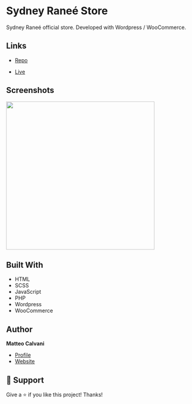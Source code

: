 # Sydney Raneé Store

<p>Sydney Raneé official store. Developed with Wordpress / WooCommerce. </p>

## Links

- [Repo](https://github.com/1987mat/Sydney-Ranee-Store 'Repo')

- [Live](https://sydneyraneeshop.com 'Live View')

## Screenshots

<img src="https://user-images.githubusercontent.com/64235918/206940846-55ad173b-e9a2-4d21-9a34-835309ca0200.png" width="400"/>

## Built With

- HTML
- SCSS
- JavaScript
- PHP
- Wordpress
- WooCommerce

## Author

**Matteo Calvani**

- [Profile](https://github.com/1987mat 'Matteo Calvani')
- [Website](https://1987mat.github.io/Portfolio_Site 'Welcome')

## 🤝 Support

Give a ⭐️ if you like this project! Thanks!
